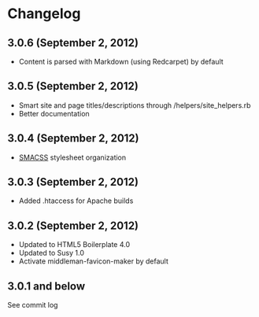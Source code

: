 # Changelog

## 3.0.6 (September 2, 2012)

* Content is parsed with Markdown (using Redcarpet) by default

## 3.0.5 (September 2, 2012)

* Smart site and page titles/descriptions through /helpers/site_helpers.rb
* Better documentation

## 3.0.4 (September 2, 2012)

* [SMACSS](http://smacss.com/) stylesheet organization

## 3.0.3 (September 2, 2012)

* Added .htaccess for Apache builds

## 3.0.2 (September 2, 2012)

* Updated to HTML5 Boilerplate 4.0
* Updated to Susy 1.0
* Activate middleman-favicon-maker by default

## 3.0.1 and below

See commit log 
